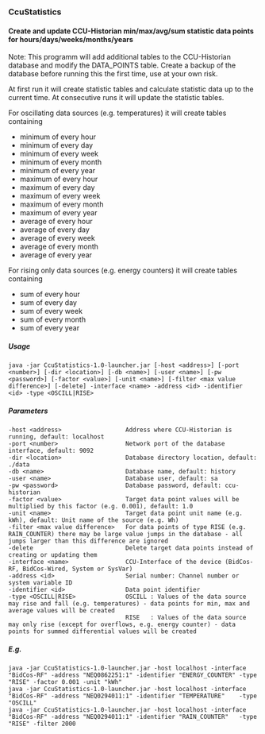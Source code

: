 ### CcuStatistics

#### Create and update CCU-Historian min/max/avg/sum statistic data points for hours/days/weeks/months/years

Note: This programm will add additional tables to the CCU-Historian database and modify the DATA_POINTS table. Create a backup of the database before running this the first time, use at your own risk.

At first run it will create statistic tables and calculate statistic data up to the current time. At consecutive runs it will update the statistic tables.

For oscillating data sources (e.g. temperatures) it will create tables containing
* minimum of every hour
* minimum of every day
* minimum of every week
* minimum of every month
* minimum of every year
* maximum of every hour
* maximum of every day
* maximum of every week
* maximum of every month
* maximum of every year
* average of every hour
* average of every day
* average of every week
* average of every month
* average of every year

For rising only data sources (e.g. energy counters) it will create tables containing
* sum of every hour
* sum of every day
* sum of every week
* sum of every month
* sum of every year

##### Usage

    java -jar CcuStatistics-1.0-launcher.jar [-host <address>] [-port <number>] [-dir <location>] [-db <name>] [-user <name>] [-pw <password>] [-factor <value>] [-unit <name>] [-filter <max value difference>] [-delete] -interface <name> -address <id> -identifier <id> -type <OSCILL|RISE>

##### Parameters

    -host <address>                  Address where CCU-Historian is running, default: localhost
    -port <number>                   Network port of the database interface, default: 9092
    -dir <location>                  Database directory location, default: ./data
    -db <name>                       Database name, default: history
    -user <name>                     Database user, default: sa
    -pw <password>                   Database password, default: ccu-historian
    -factor <value>                  Target data point values will be multiplied by this factor (e.g. 0.001), default: 1.0
    -unit <name>                     Target data point unit name (e.g. kWh), default: Unit name of the source (e.g. Wh)
    -filter <max value difference>   For data points of type RISE (e.g. RAIN_COUNTER) there may be large value jumps in the database - all jumps larger than this difference are ignored
    -delete                          Delete target data points instead of creating or updating them
    -interface <name>                CCU-Interface of the device (BidCos-RF, BidCos-Wired, System or SysVar)
    -address <id>                    Serial number: Channel number or system variable ID
    -identifier <id>                 Data point identifier
    -type <OSCILL|RISE>              OSCILL : Values of the data source may rise and fall (e.g. temperatures) - data points for min, max and average values will be created
                                     RISE   : Values of the data source may only rise (except for overflows, e.g. energy counter) - data points for summed differential values will be created

##### E.g.

    java -jar CcuStatistics-1.0-launcher.jar -host localhost -interface "BidCos-RF" -address "NEQ0862251:1" -identifier "ENERGY_COUNTER" -type "RISE" -factor 0.001 -unit "kWh"
    java -jar CcuStatistics-1.0-launcher.jar -host localhost -interface "BidCos-RF" -address "NEQ0294011:1" -identifier "TEMPERATURE"    -type "OSCILL"
    java -jar CcuStatistics-1.0-launcher.jar -host localhost -interface "BidCos-RF" -address "NEQ0294011:1" -identifier "RAIN_COUNTER"   -type "RISE" -filter 2000
